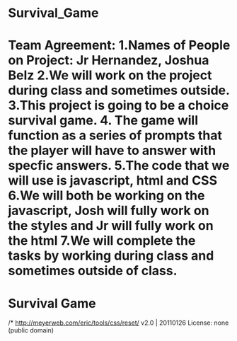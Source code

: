 
# Survival_Game
Team Agreement:
1.Names of People on Project: Jr Hernandez, Joshua Belz
2.We will work on the project during class and sometimes outside.
3.This project is going to be a choice survival game.
4. The game will function as a series of prompts that the player will have to answer with specfic answers.
5.The code that we will use is javascript, html and CSS
6.We will both be working on the javascript, Josh will fully work on the styles and Jr will fully work on the html
7.We will complete the tasks by working during class and sometimes outside of class.
=======
# Survival Game
/* http://meyerweb.com/eric/tools/css/reset/ 
   v2.0 | 20110126
   License: none (public domain)
